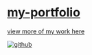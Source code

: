 # [my-portfolio](https://mkgreen.github.io/milogreen.github.io/)

[view more of my work here]()
 


<a href="https://github.com/mkgreen" target="_blank">
<img src=https://img.shields.io/badge/github-%2324292e.svg?&style=for-the-badge&logo=github&logoColor=white alt=github style="margin-bottom: 5px;" />
</a>  
  
